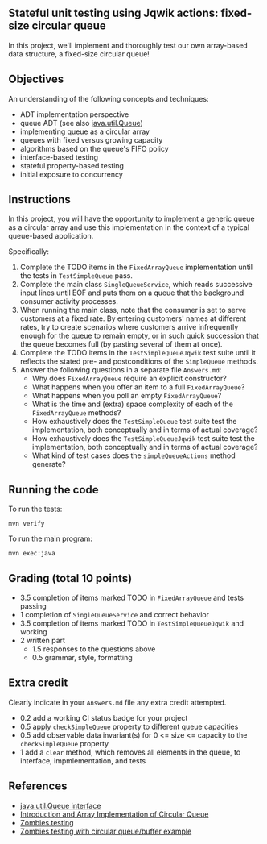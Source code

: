 ## Stateful unit testing using Jqwik actions: fixed-size circular queue

In this project, we'll implement and thoroughly test our own array-based data structure, a fixed-size circular queue!

## Objectives

An understanding of the following concepts and techniques:

- ADT implementation perspective
- queue ADT (see also [java.util.Queue](https://docs.oracle.com/en/java/javase/17/docs/api/java.base/java/util/Queue.html))
- implementing queue as a circular array
- queues with fixed versus growing capacity
- algorithms based on the queue's FIFO policy
- interface-based testing
- stateful property-based testing
- initial exposure to concurrency

## Instructions

In this project, you will have the opportunity to implement a generic queue as a circular array and use this implementation in the context of a typical queue-based application.

Specifically:

1. Complete the TODO items in the `FixedArrayQueue` implementation until the tests in `TestSimpleQueue` pass.
1. Complete the main class `SingleQueueService`, which reads successive input lines until EOF and
puts them on a queue that the background consumer activity processes.
1. When running the main class, note that the consumer is set to serve customers at a fixed rate.
By entering customers' names at different rates, try to create scenarios where customers arrive infrequently enough for the queue to remain empty, or in such quick succession that the queue becomes full (by pasting several of them at once).
1. Complete the TODO items in the `TestSimpleQueueJqwik` test suite until it reflects the stated pre- and postconditions of the `SimpleQueue` methods.
1. Answer the following questions in a separate file `Answers.md`:
   - Why does `FixedArrayQueue` require an explicit constructor?
   - What happens when you offer an item to a full `FixedArrayQueue`?
   - What happens when you poll an empty `FixedArrayQueue`?
   - What is the time and (extra) space complexity of each of the `FixedArrayQueue` methods?
   - How exhaustively does the `TestSimpleQueue` test suite test the implementation, both conceptually and in terms of actual coverage?
   - How exhaustively does the `TestSimpleQueueJqwik` test suite test the implementation, both conceptually and in terms of actual coverage?
   - What kind of test cases does the `simpleQueueActions` method generate?

## Running the code

To run the tests:

    mvn verify

To run the main program:

    mvn exec:java

## Grading (total 10 points)

- 3.5 completion of items marked TODO in `FixedArrayQueue` and tests passing
- 1 completion of `SingleQueueService` and correct behavior
- 3.5 completion of items marked TODO in `TestSimpleQueueJqwik` and working
- 2 written part
  - 1.5 responses to the questions above
  - 0.5 grammar, style, formatting

## Extra credit

Clearly indicate in your `Answers.md` file any extra credit attempted.

- 0.2 add a working CI status badge for your project
- 0.5 apply `checkSimpleQueue` property to different queue capacities
- 0.5 add observable data invariant(s) for 0 <= size <= capacity to the `checkSimpleQueue` property
- 1 add a `clear` method, which removes all elements in the queue, to interface, impmlementation, and tests

## References

- [java.util.Queue interface](https://docs.oracle.com/en/java/javase/17/docs/api/java.base/java/util/Queue.html)
- [Introduction and Array Implementation of Circular Queue](https://www.geeksforgeeks.org/introduction-and-array-implementation-of-circular-queue)
- [Zombies testing](https://hackernoon.com/zombie-testing-one-behavior-at-a-time-9s2m3zjo)
- [Zombies testing with circular queue/buffer example](http://blog.wingman-sw.com/tdd-guided-by-zombies)
